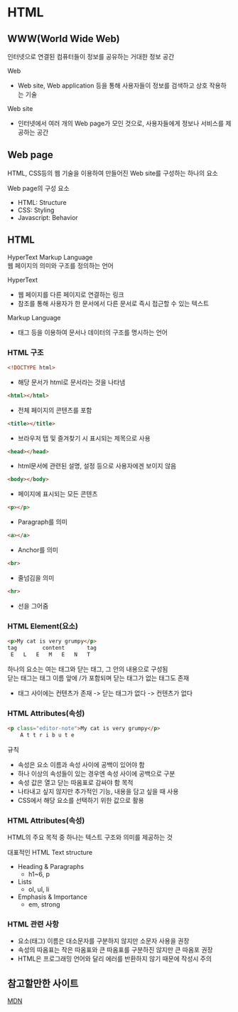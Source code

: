 # HTML

## WWW(World Wide Web)
인터넷으로 연결된 컴퓨터들이 정보를 공유하는 거대한 정보 공간

Web
- Web site, Web application 등을 통해 사용자들이 정보를 검색하고 상호 작용하는 기술

Web site
- 인터넷에서 여러 개의 Web page가 모인 것으로, 사용자들에게 정보나 서비스를 제공하는 공간

## Web page
HTML, CSS등의 웹 기술을 이용하여 만들어진 Web site를 구성하는 하나의 요소

Web page의 구성 요소
- HTML: Structure
- CSS: Styling
- Javascript: Behavior

## HTML
HyperText Markup Language  
웹 페이지의 의미와 구조를 정의하는 언어

HyperText  
- 웹 페이지를 다른 페이지로 연결하는 링크  
- 참조를 통해 사용자가 한 문서에서 다른 문서로 즉시 접근할 수 있는 텍스트

Markup Language
- 태그 등을 이용하여 문서나 데이터의 구조를 명시하는 언어

### HTML 구조

```html
<!DOCTYPE html>
```
- 해당 문서가 html로 문서라는 것을 나타냄
```html
<html></html>
```
- 전체 페이지의 콘텐츠를 포함
```html
<title></title>
```
- 브라우저 탭 및 즐겨찾기 시 표시되는 제목으로 사용
```html
<head></head>
```
- html문서에 관련된 설명, 설정 등으로 사용자에겐 보이지 않음
```html
<body></body>
```
- 페이지에 표시되는 모든 콘텐츠
```html
<p></p>
```
- Paragraph를 의미
```html
<a></a>
```
- Anchor를 의미
```html
<br>
```
- 줄넘김을 의미
```html
<hr>
```
- 선을 그어줌
### HTML Element(요소)
```html
<p>My cat is very grumpy</p>
tag        content       tag
 E   L   E   M   E   N   T
```
하나의 요소는 여는 태그와 닫는 태그, 그 안의 내용으로 구성됨  
닫는 태그는 태그 이름 앞에 /가 포함되며 닫는 태그가 없는 태그도 존재
- 태그 사이에는 컨텐츠가 존재 -> 닫는 태그가 없다 -> 컨텐츠가 없다

### HTML Attributes(속성)
```html
<p class="editor-note">My cat is very grumpy</p>
    A t t r i b u t e
```
규칙
- 속성은 요소 이름과 속성 사이에 공백이 있어야 함
- 하나 이상의 속성들이 있는 경우엔 속성 사이에 공백으로 구분
- 속성 값은 열고 닫는 따옴표로 감싸야 함
목적
- 나타내고 싶지 않지만 추가적인 기능, 내용을 담고 싶을 때 사용
- CSS에서 해당 요소를 선택하기 위한 값으로 활용

### HTML Attributes(속성)
HTML의 주요 목적 중 하나는 텍스트 구조와 의미를 제공하는 것

대표적인 HTML Text structure
- Heading & Paragraphs
  -  h1~6, p
- Lists
  - ol, ul, li
- Emphasis & Importance
  - em, strong

### HTML 관련 사항
- 요소(태그) 이름은 대소문자를 구분하지 않지만 소문자 사용을 권장
- 속성의 따옴표는 작은 따옴표와 큰 따옴표를 구분하진 않지만 큰 따옴포 권장
- HTML은 프로그래밍 언어와 달리 에러를 반환하지 않기 때문에 작성시 주의

## 참고할만한 사이트
[MDN](https://developer.mozilla.org/ko/)